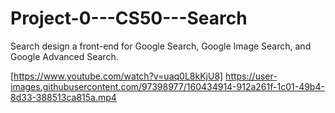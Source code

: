 # Project-0---CS50---Search
Search design a front-end for Google Search, Google Image Search, and Google Advanced Search.

[https://www.youtube.com/watch?v=uaq0L8kKjU8]
https://user-images.githubusercontent.com/97398977/160434914-912a261f-1c01-49b4-8d33-388513ca815a.mp4

